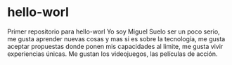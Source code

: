 # hello-worl
Primer repositorio para hello-worl
Yo soy Miguel
Suelo ser un poco serio, me gusta aprender nuevas cosas y mas si es sobre la tecnología, me gusta aceptar propuestas donde ponen mis capacidades al limite, me gusta vivir experiencias únicas.
Me gustan los videojuegos, las películas de acción.
